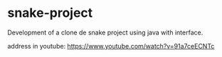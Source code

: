 # snake-project
Development of a clone de snake project using java with interface.

address in youtube: https://www.youtube.com/watch?v=91a7ceECNTc
